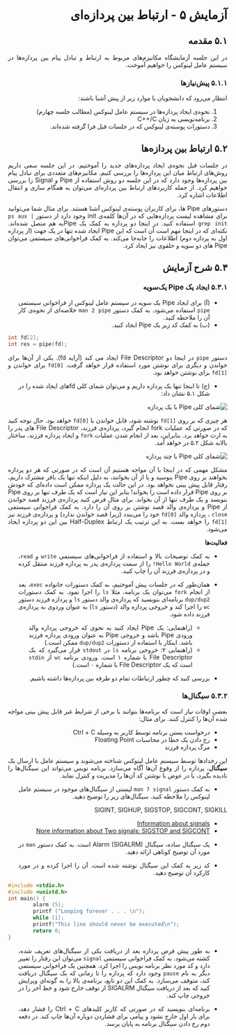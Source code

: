 <div dir="rtl" align='justify'>

# آزمایش ۵ - ارتباط بین پردازه‌ای

## ۵.۱ مقدمه

در این جلسه آزمایشگاه مکانیزم‌های مربوط به ارتباط و تبادل
پیام بین پردازه‌ها در سیستم عامل لینوکس را خواهیم آموخت.

### ۵.۱.۱ پیش‌نیازها

انتظار می‌رود که دانشجویان با موارد زیر از پیش آشنا باشند:

1. نحوه‌ی ایجاد پردازه‌ها در سیستم عامل لینوکس (مطالب جلسه
چهارم)
1. برنامه‌نویسی به زبان C++/C
1. دستورات پوسته‌ی لینوکس که در جلسات قبل فرا گرفته شده‌اند.

## ۵.۲ ارتباط بین پردازه‌ها

در جلسات قبل نحوه‌ی ایجاد پردازه‌های جدید را آموختیم. در
این جلسه سعی داریم روش‌های ارتباط میان این پردازه‌ها را
بررسی کنیم. مکانیزم‌های متعددی برای تبادل پیام بین
پردازه‌ها وجود دارد که در این جلسه دو روش
استفاده از Pipe و Signal را بررسی خواهیم کرد.
از جمله کاربردهای ارتباط بین پردازه‌ای می‌توان به همگام سازی
و انتقال اطلاعات اشاره کرد.

دستورهای Pipe ها، برای کاربران پوسته‌ی لینوکس آشنا هستند. برای مثال شما
می‌توانید برای مشاهده لیست پردازه‌هایی که در آن‌ها کلمه‌ی init
وجود دارد از دستور `ps aux | grep init`
 استفاده کنید. در
اینجا دو پردازه به کمک یک Pipe‌به هم متصل شده‌اند. نکته‌ای
که در اینجا مهم است آن است که این Pipe ایجاد شده تنها در
یک جهت (از پردازه اول به پردازه دوم) اطلاعات را جابه‌جا
می‌کند. به کمک فراخوانی‌های سیستمی می‌توان Pipe های دو سویه
و حلقوی نیز ایجاد کرد.

## ۵.۳ شرح آزمایش

### ۵.۳.۱ ایجاد یک Pipe یک‌سویه

* (آ) برای ایجاد Pipe‌ یک سویه در سیستم عامل لینوکس از
فراخوانی سیستمی `pipe` استفاده می‌شود. به کمک
دستور `man 2 pipe` خلاصه‌ای از نحوه‌ی کار آن را ملاحظه کنید.
* (ب) به کمک کد زیر یک Pipe‌ ایجاد کنید.

<div dir="ltr" >
        
```c
int fd[2];
int res = pipe(fd);
```
        
</div>
        
دستور `pipe` در اینجا دو File Descriptor ایجاد می کند
(آرایه fd). یکی از آن‌ها برای خواندن و دیگری برای نوشتن
مورد استفاده قرار خواهد گرفت. `fd[0]` برای خواندن
و `fd[1]` برای نوشتن خواهد بود.
* (ج) تا اینجا تنها یک پردازه داریم و می‌توان شمای
کلی fdهای ایجاد شده را در شکل ۵.۱ نشان داد:

![شمای کلی Pipe با یک پردازه](./image/5/5-1.png)

هر چیزی که بر روی `fd[1]` نوشته شود، قابل خواندن با `fd[0]`
خواهد بود. حال توجه کنید که در صورتی که عملیات fork انجام
گیرد، پردازه‌ی فرزند، File Descriptor های پدر را به ارث
خواهد برد. بنابراین، بعد از انجام شدن عملیات `fork`
و ایجاد پردازه فرزند، ساختار بالابه شکل ۵.۲ در خواهد آمد.

![شمای کلی Pipe با چند پردازه](./image/5/5-2.png)

مشکل مهمی که در اینجا با آن مواجه هستیم آن است که در صورتی
که هر دو پردازه بخواهند بر روی Pipe بنوسید و یا از آن
بخوانند، به دلیل اینکه تنها یک بافر مشترک داریم، رفتار
قابل پیش بینی نخواهد بود. در این حالت یک پردازه ممکن است
داده‌ای که خودش بر روی Pipe قرار داده است را بخواند!
بنابر این نیاز است که یک طرف تنها بر روی Pipe‌ بنویسد و یک
طرف تنها از آن بخواند. برای مثال فرض کنید پردازه‌ی فرزند
قصد خواندن از Pipe‌ و پردازه‌ی والد قصد نوشتن بر روی آن را
دارد. به کمک فراخوانی سیستمی `close` ، پردازه والد `fd[0]`
خود را می‌بندد (زیرا قصد خواندن ندارد) و پردازه‌ی فرزند
نیز `fd[1]` را خواهد بست. به این ترتیب یک
ارتباط Half-Duplex بین این دو پردازه ایجاد می‌شود.

**فعالیت‌ها**

* به کمک توضیحات بالا و استفاده از فراخوانی‌های
سیستمی `write` و `read`، جمله‌ی `Hello World!` را از سمت
پردازه‌ی پدر به پردازه فرزند منتقل کرده و در پردازه‌ی فرزند
آن را چاپ کنید.

* همان‌طور که در جلسات پیش آموختیم، به کمک دستورات
خانواده  `exec`، بعد از انجام `fork` می‌توان یک برنامه،
مثلا `ls` را اجرا نمود. به کمک دستورات `dup/dup2` برنامه‌ای
بنویسید که پردازه‌ی والد دستور `ls` و پردازه فرزند
دستور `wc` را اجرا کند و خروجی پردازه والد (دستور `ls`)
به عنوان وردوی به پردازه‌ی فرزند داده شود. 
  * (راهنمایی: یک Pipe‌ ایجاد کنید به نحوی که خروجی پردازه والد
ورودی Pipe‌ باشد و خروجی Pipe به عنوان ورودی پردازه فرزند
باشد. اینکار با استفاده از دستورات `dup/dup2‍` ممکن است.)
  * (راهنمایی ۲: خروجی برنامه `ls` در `stdout` قرار می‌گیرد که
یک File Descriptor با شماره ۱ است. ورودی برنامه `wc`
از `stdin` است که یک File Descriptor‌ با شماره ۰ است.)

* بررسی کنید که چطور ارتباطات تمام دو طرفه بین پردازه‌ها
داشته باشیم.

### ۵.۳.۲ سیگنال‌ها

بعضی اوقات نیاز است که برنامه‌ها بتوانند با برخی از شرایط
غیر قابل پیش بینی مواجه شده آن‌ها را کنترل کنند.
برای مثال:

* درخواست بستن برنامه توسط کاربر به وسیله Ctrl + C
* رخ دادن یک خطا در محاسبات Floating Point
* مرگ پردازه فرزند

این رخدادها توسط سیستم عامل لینوکس شناخته می‌شوند و 
سیستم عامل با ارسال یک **سیگنال**، پردازه را از وقوع
آن‌ها آگاه می‌سازد. برنامه نویس می‌تواند این سیگنال‌ها را
نادیده بگیرد، یا در عوض با نوشتن کد آن‌ها را مدیریت و
کنترل نماید.

* به کمک دستور `man 7 signal` لیستی از سیگنال‌های موجود
در سیستم عامل لینوکس را ملاحظه کنید. سیگنال‌های زیر را
توضیح دهید.

SIGINT, SIGHUP, SIGSTOP, SIGCONT, SIGKILL
        
- [Information about signals](https://en.wikipedia.org/wiki/Signal_(IPC))
- [Nore information about Two signals: SIGSTOP and SIGCONT](https://major.io/2009/06/15/two-great-signals-sigstop-and-sigcont/)

* یک سیگنال ساده، سیگنال Alarm (SIGALRM) است. به کمک 
دستور `man` در مورد آن توضیح کوتاهی ارائه دهید.

* کد زیر به کمک این سیگنال نوشته شده است. آن را اجرا کرده
و در مورد کارکرد آن توضیح دهید.

<div dir="ltr" >
        
```c
#include <stdio.h>
#include <unistd.h>
int main() {
        alarm (5);
        printf ("Looping forever . . . \n");
        while (1);
        printf("This line should never be executed\n");
        return 0;
}
```
        
</div>

* به طور پیش فرض پردازه بعد از دریافت یکی از سیگنال‌های
تعریف شده، کشته می‌شود. به کمک فراخوانی سیستمی `signal`
می‌توان این رفتار را تغییر دارد و کد مورد نظر برنامه نویس
را اجرا کرد. همچنین یک فراخوانی سیستمی دیگر به نام `pause`
وجود دارد که پردازه را تا زمانی که یک سیگنال دریافت کند،
متوقف می‌سازد. به کمک این دو تابع، برنامه‌ی بالا را
به گونه‌ای ویرایش کنید که بعد از دریافت سیگنال SIGALRM از
توقف خارج شود و خط آخر را در خروجی چاپ کند.

* برنامه‌ای بنویسید که در صورتی که کاربر کلید‌های Ctrl + C
را فشار دهد، برای بار اول خارج نشود
و پیامی برای فشاردن دوباره آن‌ها چاپ کند. در دفعه دوم رخ
دادن سیگنال برنامه به پایان برسد.

</div>

